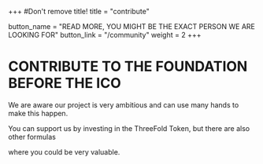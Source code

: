 +++
#Don't remove title!
title = "contribute"

button_name = "READ MORE, YOU MIGHT BE THE EXACT PERSON WE ARE LOOKING FOR"
button_link = "/community"
weight = 2
+++
# CONTRIBUTE TO THE FOUNDATION BEFORE THE ICO

We are aware our project is very ambitious and can use many hands to make this happen.

You can support us by investing in the ThreeFold Token, but there are also other formulas

where you could be very valuable.
